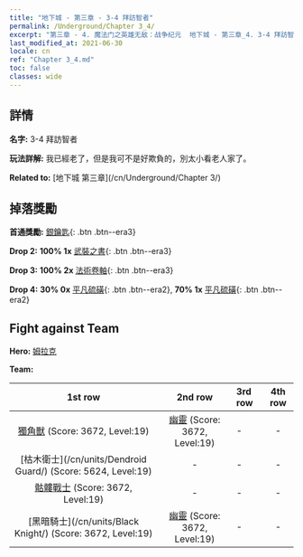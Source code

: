 ```yaml
---
title: "地下城 - 第三章 - 3-4 拜訪智者"
permalink: /Underground/Chapter 3_4/
excerpt: "第三章 - 4. 魔法门之英雄无敌：战争纪元  地下城 - 第三章_4. 3-4 拜訪智者"
last_modified_at: 2021-06-30
locale: cn
ref: "Chapter 3_4.md"
toc: false
classes: wide
---
```


## 詳情

 **名字:** 3-4 拜訪智者

 **玩法詳解:**       我已經老了，但是我可不是好欺負的，別太小看老人家了。

 **Related to:** [地下城 第三章](/cn/Underground/Chapter 3/)

## 掉落獎勵

 **首通獎勵:** [銀鑰匙](/cn/Items/con_693/){: .btn .btn--era3}

 **Drop 2:** **100% 1x** [武裝之書](/cn/Items/mat_18/){: .btn .btn--era3}

 **Drop 3:** **100% 2x** [法術卷軸](/cn/Items/con_694/){: .btn .btn--era3}

 **Drop 4:** **30% 0x** [平凡硫磺](/cn/Items/mat_9/){: .btn .btn--era2}, **70% 1x** [平凡硫磺](/cn/Items/mat_9/){: .btn .btn--era2}


## Fight against Team
 **Hero:** [姆拉克](/cn/heroes/Mullich/)

 **Team:**


  | 1st row | 2nd row | 3rd row | 4th row |
  |:----:|:----:|:----|:----:|
  | [獨角獸](/cn/units/Unicorn/) (Score: 3672, Level:19)  | [幽靈](/cn/units/Wight/) (Score: 3672, Level:19)  | - | - |
  | [枯木衛士](/cn/units/Dendroid Guard/) (Score: 5624, Level:19)  | - | - | - |
  | [骷髏戰士](/cn/units/Skeleton/) (Score: 3672, Level:19)  | - | - | - |
  | [黑暗騎士](/cn/units/Black Knight/) (Score: 3672, Level:19)  | [幽靈](/cn/units/Wight/) (Score: 3672, Level:19)  | - | - |


